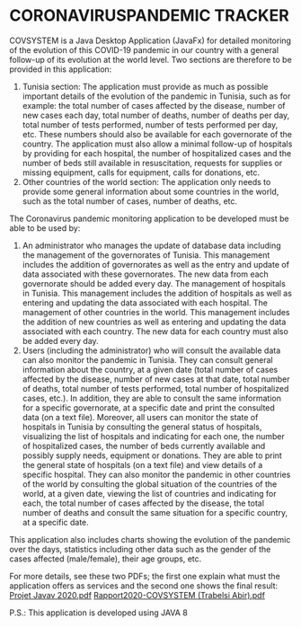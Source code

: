 # CORONAVIRUSPANDEMIC TRACKER
 COVSYSTEM is a Java Desktop Application (JavaFx) for detailed monitoring of the evolution of this COVID-19 pandemic in our country with a general follow-up of its evolution at the world level. Two sections are therefore to be provided in this application:
  1) Tunisia section: The application must provide as much as possible important details of the evolution of the pandemic in Tunisia, such as for example: the total number of cases affected by the disease, number of new cases each day, total number of deaths, number of deaths per day, total number of tests performed, number of tests performed per day, etc. These numbers should also be available for each governorate of the country. The application must also allow a minimal follow-up of hospitals by providing for each hospital, the number of hospitalized cases and the number of beds still available in resuscitation, requests for supplies or missing equipment, calls for equipment, calls for donations, etc.
  2) Other countries of the world section: The application only needs to provide some general information about some countries in the world, such as the total number of cases, number of deaths, etc.

The Coronavirus pandemic monitoring application to be developed must be able to be used by: 
  1) An administrator who manages the update of database data including the management of the governorates of Tunisia. This management includes the addition of governorates as well as the entry and update of data associated with these governorates. The new data from each governorate should be added every day. The management of hospitals in Tunisia. This management includes the addition of hospitals as well as entering and updating the data associated with each hospital. The management of other countries in the world. This management includes the addition of new countries as well as entering and updating the data associated with each country. The new data for each country must also be added every day.
  2) Users (including the administrator) who will consult the available data can also monitor the pandemic in Tunisia. They can consult general information about the country, at a given date (total number of cases affected by the disease, number of new cases at that date, total number of deaths, total number of tests performed, total number of hospitalized cases, etc.). In addition, they are able to consult the same information for a specific governorate, at a specific date and print the consulted data (on a text file). Moreover, all users can monitor the state of hospitals in Tunisia by consulting the general status of hospitals, visualizing the list of hospitals and indicating for each one, the number of hospitalized cases, the number of beds currently available and possibly supply needs, equipment or donations. They are able to print the general state of hospitals (on a text file) and view details of a specific hospital. They can also monitor the pandemic in other countries of the world by consulting the global situation of the countries of the world, at a given date, viewing the list of countries and indicating for each, the total number of cases affected by the disease, the total number of deaths and consult the same situation for a specific country, at a specific date.
  
This application also includes charts showing the evolution of the pandemic over the days, statistics including other data such as the gender of the cases affected (male/female), their age groups, etc.

For more details, see these two PDFs; the first one explain what must the application offers as services and the second one shows the final result: 
[Projet Javav 2020.pdf](https://github.com/Trabelsi-Development/COVSYSTEM/files/8995853/Projet.Javav.2020.pdf)
[Rapport2020-COVSYSTEM (Trabelsi Abir).pdf](https://github.com/Trabelsi-Development/COVSYSTEM/files/8995872/Rapport2020-COVSYSTEM.Trabelsi.Abir.pdf)


P.S.: This application is developed using JAVA 8
